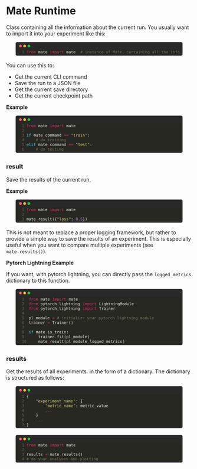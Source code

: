 
# Mate Runtime

Class containing all the information about the current run. You usually want to import it into your experiment like this:

<p align="center" style="">
    <img src="./imgs/python_de61f1f24fe60afb6f39e39e8a19fa27.svg" style="max-width:90%" alt="Your Image">
</p>

You can use this to:
- Get the current CLI command
- Save the run to a JSON file
- Get the current save directory
- Get the current checkpoint path

**Example**

<p align="center" style="">
    <img src="./imgs/python_5394662fc05f9041bd2eeb14e6f3316f.svg" style="max-width:90%" alt="Your Image">
</p>


### result 

Save the results of the current run.

**Example**

<p align="center" style="">
    <img src="./imgs/python_68971974bee6f7c32178807e5e3524c6.svg" style="max-width:90%" alt="Your Image">
</p>

This is not meant to replace a proper logging framework,
but rather to provide a simple way to save the results of an experiment.
This is especially useful when you want to compare multiple experiments (see `mate.results()`).

**Pytorch Lightning Example**

If you want, with pytorch lightning, you can directly pass the `logged_metrics` dictionary to this function.

<p align="center" style="">
    <img src="./imgs/python_0eeddeef797fd6a829d422195e2db94d.svg" style="max-width:90%" alt="Your Image">
</p>



### results 

Get the results of all experiments. in the form of a dictionary.
The dictionary is structured as follows:

<p align="center" style="">
    <img src="./imgs/python_b5133ff57f74d897dc3465e4c37ef46b.svg" style="max-width:90%" alt="Your Image">
</p>

<p align="center" style="">
    <img src="./imgs/python_cb990227e65fe21658e842f17c77154c.svg" style="max-width:90%" alt="Your Image">
</p>